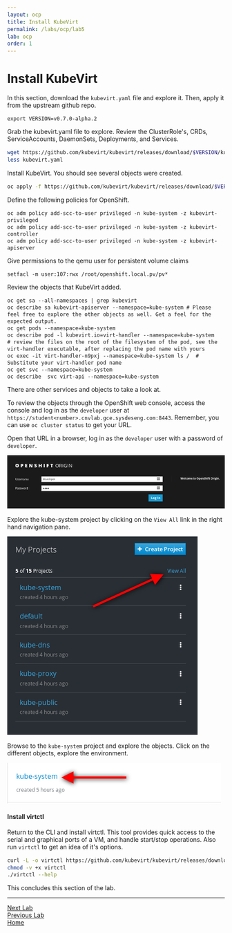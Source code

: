 ```yaml
---
layout: ocp
title: Install KubeVirt
permalink: /labs/ocp/lab5
lab: ocp
order: 1
---
```


# Install KubeVirt

In this section, download the `kubevirt.yaml` file and explore it.  Then, apply it from the upstream github repo.

```
export VERSION=v0.7.0-alpha.2
```

Grab the kubevirt.yaml file to explore. Review the ClusterRole's, CRDs, ServiceAccounts, DaemonSets, Deployments, and Services.

```bash
wget https://github.com/kubevirt/kubevirt/releases/download/$VERSION/kubevirt.yaml
less kubevirt.yaml
```

Install KubeVirt. You should see several objects were created.

```bash
oc apply -f https://github.com/kubevirt/kubevirt/releases/download/$VERSION/kubevirt.yaml
```

Define the following policies for OpenShift.

```
oc adm policy add-scc-to-user privileged -n kube-system -z kubevirt-privileged
oc adm policy add-scc-to-user privileged -n kube-system -z kubevirt-controller
oc adm policy add-scc-to-user privileged -n kube-system -z kubevirt-apiserver
```

Give permissions to the qemu user for persistent volume claims

```
setfacl -m user:107:rwx /root/openshift.local.pv/pv*
```


Review the objects that KubeVirt added.

```
oc get sa --all-namespaces | grep kubevirt
oc describe sa kubevirt-apiserver --namespace=kube-system # Please feel free to explore the other objects as well. Get a feel for the expected output.
oc get pods --namespace=kube-system
oc describe pod -l kubevirt.io=virt-handler --namespace=kube-system
# review the files on the root of the filesystem of the pod, see the virt-handler executable, after replacing the pod name with yours
oc exec -it virt-handler-n9pxj --namespace=kube-system ls /  # Substitute your virt-handler pod name
oc get svc --namespace=kube-system
oc describe  svc virt-api --namespace=kube-system
```

There are other services and objects to take a look at.

To review the objects through the OpenShift web console, access the console and log in as the `developer` user at `https://student<number>.cnvlab.gce.sysdeseng.com:8443`. Remember, you can use `oc cluster status` to get your URL.

Open that URL in a browser, log in as the `developer` user with a password of `developer`.

<img src="/assets/images/labs/ocp/openshift-console-login.png" class="img-fluid" alt="Provisioned KubeVirt">

Explore the kube-system project by clicking on the `View All` link in the right hand navigation pane.

<img src="/assets/images/labs/ocp/openshift-console-view-all.png" class="img-fluid" alt="OpenShift">

Browse to the `kube-system` project and explore the objects. Click on the different objects, explore the environment.

<img src="/assets/images/labs/ocp/openshift-console-kube-system.png" class="img-fluid" alt="OpenShift">

#### Install virtctl

Return to the CLI and install virtctl. This tool provides quick access to the serial and graphical ports of a VM, and handle start/stop operations. Also run `virtctl` to get an idea of it's options.

```bash
curl -L -o virtctl https://github.com/kubevirt/kubevirt/releases/download/$VERSION/virtctl-$VERSION-linux-amd64
chmod -v +x virtctl
./virtctl --help
```

This concludes this section of the lab.

---

[Next Lab](../ocp/lab6)\
[Previous Lab](../ocp/lab4)\
[Home](../../../labs)
